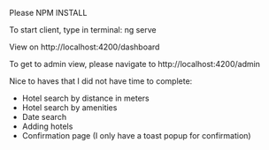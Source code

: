 Please NPM INSTALL

To start client, type in terminal:
ng serve

View on http://localhost:4200/dashboard

To get to admin view, please navigate to http://localhost:4200/admin

Nice to haves that I did not have time to complete:

- Hotel search by distance in meters
- Hotel search by amenities
- Date search
- Adding hotels
- Confirmation page (I only have a toast popup for confirmation)
